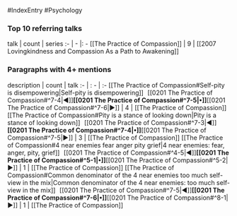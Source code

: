 #IndexEntry #Psychology

### Top 10 referring talks
talk | count | series
:- | - |: -
[[The Practice of Compassion]] | 9 | [[2007 Lovingkindness and Compassion As a Path to Awakening]]

### Paragraphs with 4+ mentions
description | count | talk
:- | : - | :-
[[The Practice of Compassion#Self-pity is disempowering\|Self-pity is disempowering]] &nbsp;&nbsp;[[0201 The Practice of Compassion#^7-4\|◀]]**[[0201 The Practice of Compassion#^7-5\|•]]**[[0201 The Practice of Compassion#^7-6\|▶]] | 4 | [[The Practice of Compassion]]
[[The Practice of Compassion#Pity is a stance of looking down\|Pity is a stance of looking down]] &nbsp;&nbsp;[[0201 The Practice of Compassion#^7-3\|◀]]**[[0201 The Practice of Compassion#^7-4\|•]]**[[0201 The Practice of Compassion#^7-5\|▶]] | 3 | [[The Practice of Compassion]]
[[The Practice of Compassion#4 near enemies fear anger pity grief\|4 near enemies: fear, anger, pity, grief]] &nbsp;&nbsp;[[0201 The Practice of Compassion#^4-5\|◀]]**[[0201 The Practice of Compassion#^5-1\|•]]**[[0201 The Practice of Compassion#^5-2\|▶]] | 1 | [[The Practice of Compassion]]
[[The Practice of Compassion#Common denominator of the 4 near enemies too much self-view in the mix\|Common denominator of the 4 near enemies: too much self-view in the mix]] &nbsp;&nbsp;[[0201 The Practice of Compassion#^7-5\|◀]]**[[0201 The Practice of Compassion#^7-6\|•]]**[[0201 The Practice of Compassion#^8-1\|▶]] | 1 | [[The Practice of Compassion]]

